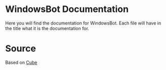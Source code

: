 # WindowsBot Documentation
Here you will find the documentation for WindowsBot. Each file will have in the title what it is the documentation for.

# Source
Based on [Cube](https://github.com/JakeMakesStuff/Cube/)
